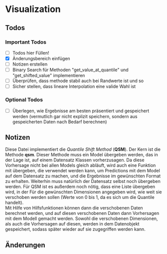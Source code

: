 # Visualization

## Todos

### Important Todos
* [ ] Todos hier Füllen!
* [x] Änderungsbereich einfügen
* [ ] Notizen erstellen
* [ ] Binary Search für Methoden "get_value_at_quantile" und "get_shifted_value" implementieren
* [ ] Überprüfen, dass methode stabil auch bei Randwerte ist und so
* [ ] Sicher stellen, dass lineare Interpolation eine valide Wahl ist

### Optional Todos
* [ ] Überlegen, wie Ergebnisse am besten präsentiert und gespeichert werden (vermutlich
gar nicht explizit speichern, sondern aus gespeicherten Daten nach Bedarf berechnen)

## Notizen

Diese Datei implementiert die _Quantile Shift Method_ (**QSM**). Der Kern ist die Methode __qsm__.
Dieser Methode muss ein Model übergeben werden, das in der Lage ist, auf einem Datensatz
Klassen vorherzusagen. Da diese Vorhersage nicht bei allen Models gleich abläuft, wird
auch eine Funktion mit übergeben, die verwendet werden kann, um Predictions mit dem Model
auf dem Datensatz zu machen, und die Ergebnisse im gewünschten Format zu erhalten. Weiterhin
muss natürlich der Datensatz selbst noch übergeben werden. Für QSM ist es außerdem noch 
nötig, dass eine Liste übergeben wird, in der Für die gewünschten Dimensionen angegeben
wird, wie weit sie verschoben werden sollen (Werte von 0 bis 1, da es sich um die Quantile
handelt).\
Mit Hilfe von Hilfsfunktionen können dann die verschobenen Daten berechnet werden, und 
auf diesen verschobenen Daten dann Vorhersagen mit dem Modell gemacht werden. Sowohl die
verschobenen Dimensionen, als auch die Vorhersagen auf diesen, werden in dem Datenobjekt
gespeichert, sodass später wieder auf sie zugegriffen werden kann.

## Änderungen
